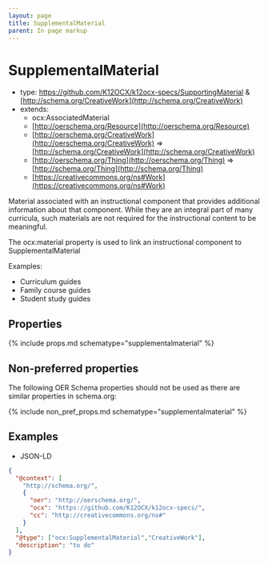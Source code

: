 ```yaml
---
layout: page
title: SupplementalMaterial
parent: In page markup
---
```


# SupplementalMaterial

- type: https://github.com/K12OCX/k12ocx-specs/SupportingMaterial & [http://schema.org/CreativeWork](http://schema.org/CreativeWork)
- extends:
    - ocx:AssociatedMaterial
    - [http://oerschema.org/Resource](http://oerschema.org/Resource)
    - [http://oerschema.org/CreativeWork](http://oerschema.org/CreativeWork) => [http://schema.org/CreativeWork](http://schema.org/CreativeWork)
    - [http://oerschema.org/Thing](http://oerschema.org/Thing) => [http://schema.org/Thing](http://schema.org/Thing)
    - [https://creativecommons.org/ns#Work](https://creativecommons.org/ns#Work)

Material associated with an instructional component that provides additional information about that component. While they are an integral part of many curricula, such materials are not required for the instructional content to be meaningful.

The ocx:material property is used to link an instructional component to SupplementalMaterial

Examples:

- Curriculum guides
- Family course guides
- Student study guides

## Properties

{% include props.md schematype="supplementalmaterial" %}

## Non-preferred properties
The following OER Schema properties should not be used as there are similar properties in schema.org:

{% include non_pref_props.md schematype="supplementalmaterial" %}

## Examples

- JSON-LD

```json
{  
  "@context": [
    "http://schema.org/",
    {
      "oer": "http://oerschema.org/",
      "ocx": "https://github.com/K12OCX/k12ocx-specs/",
      "cc": "http://creativecommons.org/ns#"
    }
  ],
  "@type": ["ocx:SupplementalMaterial","CreativeWork"],
  "description": "to do"
}
```
